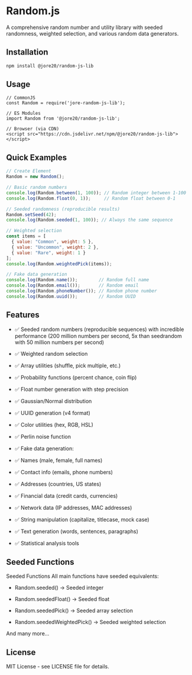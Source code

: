 # Random.js

A comprehensive random number and utility library with seeded randomness, weighted selection, and various random data generators.

## Installation

```bash
npm install @jore20/random-js-lib
```

## Usage

```
// CommonJS
const Random = require('jore-random-js-lib');

// ES Modules
import Random from '@jore20/random-js-lib';

// Browser (via CDN)
<script src="https://cdn.jsdelivr.net/npm/@jore20/random-js-lib"></script>
```

## Quick Examples

```javascript
// Create Element
Random = new Random();

// Basic random numbers
console.log(Random.between(1, 100)); // Random integer between 1-100
console.log(Random.float(0, 1));     // Random float between 0-1

// Seeded randomness (reproducible results)
Random.setSeed(42);
console.log(Random.seeded(1, 100)); // Always the same sequence

// Weighted selection
const items = [
  { value: "Common", weight: 5 },
  { value: "Uncommon", weight: 2 },
  { value: "Rare", weight: 1 }
];
console.log(Random.weightedPick(items));

// Fake data generation
console.log(Random.name());        // Random full name
console.log(Random.email());       // Random email
console.log(Random.phoneNumber()); // Random phone number
console.log(Random.uuid());        // Random UUID
```

## Features

* ✅ Seeded random numbers (reproducible sequences) with incredible performance (200 million numbers per second, 5x than seedrandom with 50 million numbers per second)

* ✅ Weighted random selection

* ✅ Array utilities (shuffle, pick multiple, etc.)

* ✅ Probability functions (percent chance, coin flip)

* ✅ Float number generation with step precision

* ✅ Gaussian/Normal distribution

* ✅ UUID generation (v4 format)

* ✅ Color utilities (hex, RGB, HSL)

* ✅ Perlin noise function

* ✅ Fake data generation:

* ✅ Names (male, female, full names)

* ✅ Contact info (emails, phone numbers)

* ✅ Addresses (countries, US states)

* ✅ Financial data (credit cards, currencies)

* ✅ Network data (IP addresses, MAC addresses)

* ✅ String manipulation (capitalize, titlecase, mock case)

* ✅ Text generation (words, sentences, paragraphs)

* ✅ Statistical analysis tools

## Seeded Functions

Seeded Functions
All main functions have seeded equivalents:

* Random.seeded() → Seeded integer

* Random.seededFloat() → Seeded float

* Random.seededPick() → Seeded array selection

* Random.seededWeightedPick() → Seeded weighted selection

And many more...

## License

MIT License - see LICENSE file for details.
